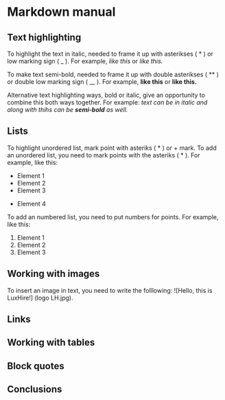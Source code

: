 # Markdown manual

## Text highlighting

To highlight the text in italic, needed to frame it up with asterikses ( * ) or low marking sign ( _ ). For example, *like this*  or _like this._

To make text semi-bold, needed to frame it up with double asterikses ( ** ) or double low marking sign ( __ ). For example, **like this** or __like this.__ 

Alternative text highlighting ways, bold or italic, give an opportunity to combine this both ways together. For example: _text can be in italic and along with thihs can be **semi-bold** as well._

## Lists 

To highlight unordered list, mark  point with asteriks ( * ) or + mark. 
To add an unordered list, you need to mark points with the asteriks ( * ). For example, like this:
* Element 1
* Element 2
* Element 3
+ Element 4


To add an numbered list, you need to put numbers for points. For example, like this:
1. Element 1
2. Element 2
3. Element 3



## Working with images 

To insert an image in text, you need to write the folllowing:
![Hello, this is LuxHire!] (logo LH.jpg).

## Links 

## Working with tables 

## Block quotes

## Conclusions



